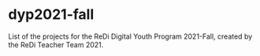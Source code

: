 # dyp2021-fall

List of the projects for the ReDi Digital Youth Program 2021-Fall, created by the ReDi Teacher Team 2021.
